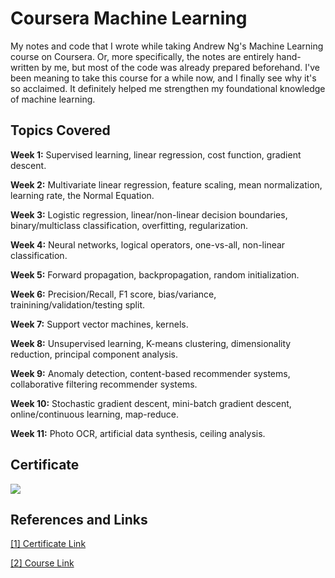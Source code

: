 # Coursera Machine Learning
My notes and code that I wrote while taking Andrew Ng's Machine Learning course on Coursera. Or, more specifically, the notes are entirely hand-written by me, but most of the code was already prepared beforehand. I've been meaning to take this course for a while now, and I finally see why it's so acclaimed. It definitely helped me strengthen my foundational knowledge of machine learning.

## Topics Covered
**Week 1:** Supervised learning, linear regression, cost function, gradient descent.

**Week 2:** Multivariate linear regression, feature scaling, mean normalization, learning rate, the Normal Equation.

**Week 3:** Logistic regression, linear/non-linear decision boundaries, binary/multiclass classification, overfitting, regularization.

**Week 4:** Neural networks, logical operators, one-vs-all, non-linear classification.

**Week 5:** Forward propagation, backpropagation, random initialization.

**Week 6:** Precision/Recall, F1 score, bias/variance, trainining/validation/testing split.

**Week 7:** Support vector machines, kernels.

**Week 8:** Unsupervised learning, K-means clustering, dimensionality reduction, principal component analysis.

**Week 9:** Anomaly detection, content-based recommender systems, collaborative filtering recommender systems.

**Week 10:** Stochastic gradient descent, mini-batch gradient descent, online/continuous learning, map-reduce.

**Week 11:** Photo OCR, artificial data synthesis, ceiling analysis.

## Certificate
<img src="https://github.com/Chubbyman2/coursera-machine-learning/blob/main/certificate.jpg">

## References and Links
[[1] Certificate Link](https://www.coursera.org/account/accomplishments/verify/Y4343WDZ5QZX)

[[2] Course Link](https://www.coursera.org/learn/machine-learning)
